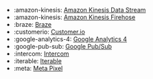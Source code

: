 <!-- To add an entry, first add an SVG logo in overrides/.icons, then add a new line item in the table. Wrap the icon filename in colons to reference it. -->

<div class="grid cards" markdown>

- :amazon-kinesis: [Amazon Kinesis Data Stream](../data/destinations/kinesis-data-stream.md)
- :amazon-kinesis: [Amazon Kinesis Firehose](../data/destinations/kinesis-firehose.md)
- :braze: [Braze](../data/destinations/braze.md)
- :customerio: [Customer.io](../data/destinations/customerio.md)
- :google-analytics-4: [Google Analytics 4](../data/destinations/google-analytics-4.md)
- :google-pub-sub: [Google Pub/Sub](../data/destinations/google-pub-sub.md)
- :intercom: [Intercom](../data/destinations/intercom.md)
- :iterable: [Iterable](../data/destinations/iterable.md)
- :meta: [Meta Pixel](../data/destinations/meta-pixel.md)

</div>